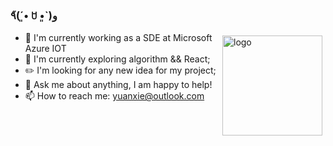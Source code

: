 ### ٩̋(ˊ•͈ ꇴ •͈ˋ)و

<img src="https://github-readme-stats.vercel.app/api?username=y226xie&show_icons=true" alt="logo" height="160" align="right" style="margin: 5px; margin-bottom: 20px;" />


- 🔭 I'm currently working as a SDE at Microsoft Azure IOT
- 🌱 I'm currently exploring algorithm && React;
- ✏️ I'm looking for any new idea for my project;
- 💬 Ask me about anything, I am happy to help!
- 📫 How to reach me: yuanxie@outlook.com
